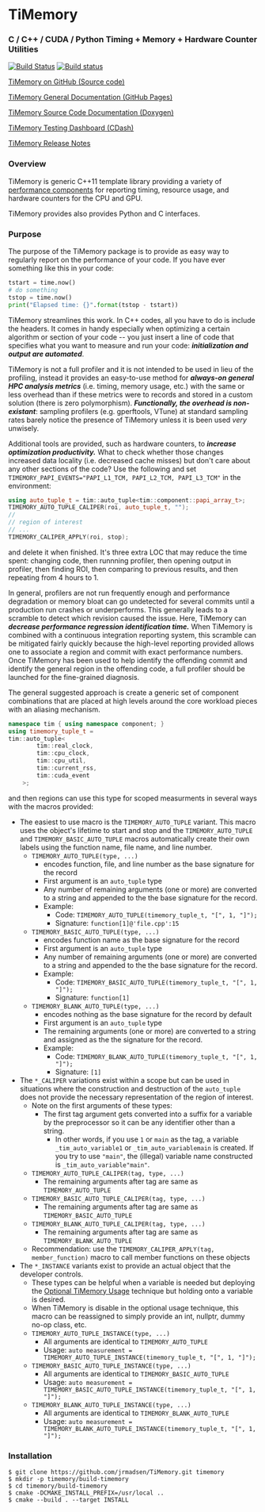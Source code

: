 # TiMemory
### C / C++ / CUDA / Python Timing + Memory + Hardware Counter Utilities

[![Build Status](https://travis-ci.org/jrmadsen/TiMemory.svg?branch=master)](https://travis-ci.org/jrmadsen/TiMemory)
[![Build status](https://ci.appveyor.com/api/projects/status/8xk72ootwsefi8c1?svg=true)](https://ci.appveyor.com/project/jrmadsen/timemory)

[TiMemory on GitHub (Source code)](https://github.com/jrmadsen/TiMemory)

[TiMemory General Documentation (GitHub Pages)](https://jrmadsen.github.io/TiMemory)

[TiMemory Source Code Documentation (Doxygen)](https://jrmadsen.github.io/TiMemory/doxy/index.html)

[TiMemory Testing Dashboard (CDash)](https://cdash.nersc.gov/index.php?project=TiMemory)

[TiMemory Release Notes](https://jrmadsen.github.io/TiMemory/ReleaseNotes.html)

### Overview

TiMemory is generic C++11 template library providing a variety of [performance components](#Components)
for reporting timing, resource usage, and hardware counters for the CPU and GPU.

TiMemory provides also provides Python and C interfaces.

### Purpose

The purpose of the TiMemory package is to provide as easy way to regularly report on the performance
of your code. If you have ever something like this in your code:

```python
tstart = time.now()
# do something
tstop = time.now()
print("Elapsed time: {}".format(tstop - tstart))
```

TiMemory streamlines this work. In C++ codes, all you have to do is include the headers.
It comes in handy especially when optimizing a
certain algorithm or section of your code -- you just insert a line of code that specifies what
you want to measure and run your code: __*initialization and output are automated*__.

TiMemory is not a full profiler and it is not intended to be used in lieu of the profiling,
instead it provides an easy-to-use method for __*always-on general HPC analysis metrics*__
(i.e. timing, memory usage, etc.) with the same or less overhead than if these metrics were to
records and stored in a custom solution (there is zero polymorphism).
__*Functionally, the overhead is non-existant*__: sampling profilers (e.g. gperftools, VTune)
at standard sampling rates barely notice the presence of TiMemory unless it is been
used _very_ unwisely.

Additional tools are provided, such as hardware counters, to __*increase optimization productivity.*__
What to check whether those changes increased data locality (i.e. decreased cache misses) but don't care about any other sections of the code?
Use the following and set `TIMEMORY_PAPI_EVENTS="PAPI_L1_TCM, PAPI_L2_TCM, PAPI_L3_TCM"` in
the environment:

```cpp
using auto_tuple_t = tim::auto_tuple<tim::component::papi_array_t>;
TIMEMORY_AUTO_TUPLE_CALIPER(roi, auto_tuple_t, "");
//
// region of interest
// ...
TIMEMORY_CALIPER_APPLY(roi, stop);
```

and delete it when finished. It's three extra LOC that may reduce the time
spent: changing code, then runnning profiler, then opening output in profiler,
then finding ROI, then comparing to previous results, and then repeating from
4 hours to 1.

In general, profilers are not run frequently enough and performance degradation
or memory bloat can go undetected for several commits until a production run crashes or
underperforms. This generally leads to a scramble to detect which revision caused the issue.
Here, TiMemory can __*decrease performance regression identification time.*__
When TiMemory is combined with a continuous integration reporting system,
this scramble can be mitigated fairly quickly because the high-level reporting
provided allows one to associate a region and commit with exact performance numbers.
Once TiMemory has been used to help identify the offending commit and identify the general
region in the offending code, a full profiler should be launched for the fine-grained diagnosis.

The general suggested approach is create a generic set of component combinations
that are placed at high levels around the core workload pieces with an aliasing mechanism.

```cpp
namespace tim { using namespace component; }
using timemory_tuple_t =
tim::auto_tuple<
        tim::real_clock,
        tim::cpu_clock,
        tim::cpu_util,
        tim::current_rss,
        tim::cuda_event
    >;
```

and then regions can use this type for scoped measurments in several ways with the macros
provided:

- The easiest to use macro is the `TIMEMORY_AUTO_TUPLE` variant. This macro
  uses the object's lifetime to start and stop and the `TIMEMORY_AUTO_TUPLE` and
  `TIMEMORY_BASIC_AUTO_TUPLE` macros automatically create their own labels using the function name,
  file name, and line number.
  - `TIMEMORY_AUTO_TUPLE(type, ...)`
    - encodes function, file, and line number as the base signature for the record
    - First argument is an `auto_tuple` type
    - Any number of remaining arguments (one or more) are converted to a string and appended to the
    the base signature for the record.
    - Example:
      - Code: `TIMEMORY_AUTO_TUPLE(timemory_tuple_t, "[", 1, "]");`
      - Signature: `function[1]@'file.cpp':15`
  - `TIMEMORY_BASIC_AUTO_TUPLE(type, ...)`
    - encodes function name as the base signature for the record
    - First argument is an `auto_tuple` type
    - Any number of remaining arguments (one or more) are converted to a string and appended to the
    the base signature for the record.
    - Example:
      - Code: `TIMEMORY_BASIC_AUTO_TUPLE(timemory_tuple_t, "[", 1, "]");`
      - Signature: `function[1]`
  - `TIMEMORY_BLANK_AUTO_TUPLE(type, ...)`
    - encodes nothing as the base signature for the record by default
    - First argument is an `auto_tuple` type
    - The remaining arguments (one or more) are converted to a string and assigned as the
    the signature for the record.
    - Example:
      - Code: `TIMEMORY_BLANK_AUTO_TUPLE(timemory_tuple_t, "[", 1, "]");`
      - Signature: `[1]`
- The `*_CALIPER` variations exist within a scope but can be used in situations where the
  construction and destruction of the `auto_tuple` does not provide the necessary representation
  of the region of interest.
  - Note on the first arguments of these types:
    - The first tag argument gets converted into a suffix for a variable by the preprocessor so
    it can be any identifier other than a string.
      - In other words, if you use `1` or `main` as the tag, a variable `_tim_auto_variable1`
      or `_tim_auto_variablemain` is created. If you try to use `"main"`, the (illegal) variable
      name constructed is `_tim_auto_variable"main"`.
  - `TIMEMORY_AUTO_TUPLE_CALIPER(tag, type, ...)`
    - The remaining arguments after tag are same as `TIMEMORY_AUTO_TUPLE`
  - `TIMEMORY_BASIC_AUTO_TUPLE_CALIPER(tag, type, ...)`
    - The remaining arguments after tag are same as `TIMEMORY_BASIC_AUTO_TUPLE`
  - `TIMEMORY_BLANK_AUTO_TUPLE_CALIPER(tag, type, ...)`
    - The remaining arguments after tag are same as `TIMEMORY_BLANK_AUTO_TUPLE`
  - Recommendation: use the `TIMEMORY_CALIPER_APPLY(tag, member_function)` macro to call
  member functions on these objects
- The `*_INSTANCE` variants exist to provide an actual object that the developer controls.
  - These types can be helpful when a variable is needed but deploying the
  [Optional TiMemory Usage](#Optional-TiMemory-Usage) technique but holding onto a variable is desired.
  - When TiMemory is disable in the optional usage technique, this macro can be reassigned to simply
  provide an int, nullptr, dummy no-op class, etc.
  - `TIMEMORY_AUTO_TUPLE_INSTANCE(type, ...)`
    - All arguments are identical to `TIMEMORY_AUTO_TUPLE`
    - Usage: `auto measurement = TIMEMORY_AUTO_TUPLE_INSTANCE(timemory_tuple_t, "[", 1, "]");`
  - `TIMEMORY_BASIC_AUTO_TUPLE_INSTANCE(type, ...)`
    - All arguments are identical to `TIMEMORY_BASIC_AUTO_TUPLE`
    - Usage: `auto measurement = TIMEMORY_BASIC_AUTO_TUPLE_INSTANCE(timemory_tuple_t, "[", 1, "]");`
  - `TIMEMORY_BLANK_AUTO_TUPLE_INSTANCE(type, ...)`
    - All arguments are identical to `TIMEMORY_BLANK_AUTO_TUPLE`
    - Usage: `auto measurement = TIMEMORY_BLANK_AUTO_TUPLE_INSTANCE(timemory_tuple_t, "[", 1, "]");`



### Installation


```shell
$ git clone https://github.com/jrmadsen/TiMemory.git timemory
$ mkdir -p timemory/build-timemory
$ cd timemory/build-timemory
$ cmake -DCMAKE_INSTALL_PREFIX=/usr/local ..
$ cmake --build . --target INSTALL
```
